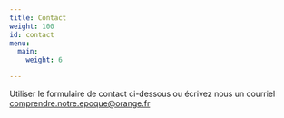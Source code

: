 ```yaml
---
title: Contact
weight: 100
id: contact
menu:
  main:
    weight: 6

---
```

Utiliser le formulaire de contact ci-dessous ou écrivez nous un courriel [comprendre.notre.epoque@orange.fr](comprendre.notre.epoque@orange.fr)
